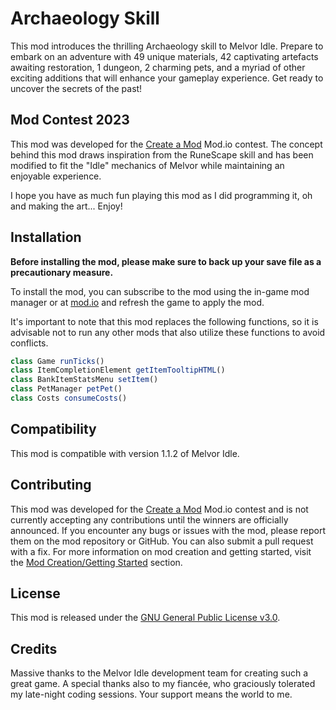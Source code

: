 # Archaeology Skill
This mod introduces the thrilling Archaeology skill to Melvor Idle. Prepare to embark on an adventure with 49 unique materials, 42 captivating artefacts awaiting restoration, 1 dungeon, 2 charming pets, and a myriad of other exciting additions that will enhance your gameplay experience. Get ready to uncover the secrets of the past!

## Mod Contest 2023
This mod was developed for the [Create a Mod](https://www.reddit.com/r/MelvorIdle/comments/1491yh4/create_a_mod_contest_3000_usd_in_prizes_up_for/) Mod.io contest. The concept behind this mod draws inspiration from the RuneScape skill and has been modified to fit the "Idle" mechanics of Melvor while maintaining an enjoyable experience.

I hope you have as much fun playing this mod as I did programming it, oh and making the art... Enjoy!

## Installation
**Before installing the mod, please make sure to back up your save file as a precautionary measure.**

To install the mod, you can subscribe to the mod using the in-game mod manager or at [mod.io](https://mod.io/g/melvoridle/m/archaeology-skill) and refresh the game to apply the mod.

It's important to note that this mod replaces the following functions, so it is advisable not to run any other mods that also utilize these functions to avoid conflicts.

```js
class Game runTicks()
class ItemCompletionElement getItemTooltipHTML()
class BankItemStatsMenu setItem()
class PetManager petPet()
class Costs consumeCosts()
```

## Compatibility
This mod is compatible with version 1.1.2 of Melvor Idle.

## Contributing

This mod was developed for the [Create a Mod](https://www.reddit.com/r/MelvorIdle/comments/1491yh4/create_a_mod_contest_3000_usd_in_prizes_up_for/) Mod.io contest and is not currently accepting any contributions until the winners are officially announced. If you encounter any bugs or issues with the mod, please report them on the mod repository or GitHub. You can also submit a pull request with a fix. For more information on mod creation and getting started, visit the [Mod Creation/Getting Started](https://wiki.melvoridle.com/w/Mod_Creation/Getting_Started) section.

## License
This mod is released under the [GNU General Public License v3.0](https://github.com/minusnolldag/archaeology-skill/blob/main/LICENSE).

## Credits
Massive thanks to the Melvor Idle development team for creating such a great game. A special thanks also to my fiancée, who graciously tolerated my late-night coding sessions. Your support means the world to me.